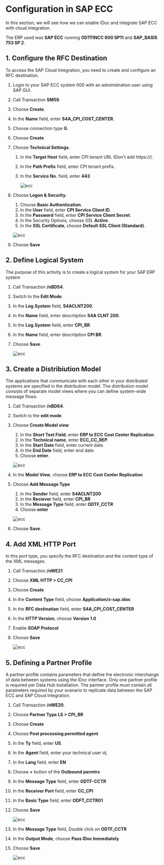 # Configuration in SAP ECC

In this section, we will see how we can enable IDoc and integrate SAP ECC with cloud integration.

The ERP used was **SAP ECC** running **ODTFINCC 600 SP11** and **SAP_BASIS 753 SP 2**.

## 1. Configure the RFC Destination

To access the SAP Cloud Integration, you need to create and configure an RFC destination.

1. Login to your SAP ECC system 000 with an administration user using SAP GUI.
2. Call Transaction **SM59**.
3. Choose **Create**.
4. In the **Name** field, enter **S4A_CPI_COST_CENTER**.
5. Choose connection type **G**.
6. Choose **Create**.
7. Choose **Technical Settings**.

    1. In the **Target Host** field, enter CPI tenant URL (Don't add https://).
    2. In the **Path Prefix** field, enter CPI tenant prefix.
    3. In the **Service No.** field, enter **443**

        ![ecc](./images/rfc.png)

8. Choose **Logon & Security**.

    1. Choose **Basic Authentication**.
    2. In the **User** field, enter **CPI Service Client ID**.
    3. In the **Password** field, enter  **CPI Service Client Secret**.
    4. In the Security Options, choose SSL **Active**.
    5. In the **SSL Certificate**, choose **Default SSL Client (Standard)**.

    ![ecc](./images/rfc_auth.png)

9. Choose **Save**

## 2. Define Logical System

The purpose of this activity is to create a logical system for your SAP ERP system

1. Call Transaction **/nBD54**. 
2. Switch to the **Edit Mode**.
3. In the **Log.System** field, **S4ACLNT200**.
4. In the **Name** field, enter descrtiption **S4A CLNT 200**.
5. In the **Log.System** field, enter **CPI_BR**.
6. In the **Name** field, enter descrtiption **CPI BR**.
7. Choose **Save**.

    ![ecc](./images/logical_sys.png)

## 3. Create a Distribiution Model

The applications that communicate with each other in your distributed systems are specified in the distribution model. The distribution model consists of separate model views where you can define system-wide message flows.

1. Call Transaction **/nBD64**.
3. Switch to the **edit mode**. 
4. Choose **Create Model view**

    1. In the **Short Text Field**, enter **ERP to ECC Cost Center Replication**.
    2. In the **Technical name**, enter **ECC_CC_REP**.
    3. In the **Start Date** field, enter current date.
    4. In the **End Date** field, enter end date. 
    5. Choose **enter**.

    ![ecc](./images/create-distribution-model.png)

5. In the **Model View**, choose **ERP to ECC Cost Center Replication**
6. Choose **Add Message Type**

    1. In the **Sender** field, enter **S4ACLNT200**
    2. In the **Reciever** field, enter **CPI_BR**
    3. In the **Message Type** field, enter **ODTF_CCTR**
    4. Choose **enter**

    ![ecc](./images/distrib-msgtype-add.png)

7. Choose **Save**.

## 4. Add XML HTTP Port

In this port type, you specify the RFC destination and the content type of the XML messages.

1. Call Transaction **/nWE21**
2. Choose **XML HTTP > CC_CPI**
3. Choose **Create**
4. In the **Content Type** field, choose **Application/x-sap.idoc**
5. In the **RFC destination** field, enter **S4A_CPI_COST_CENTER** 
6. In the **HTTP Version**, choose **Version 1.0**
7. Enable **SOAP Protocol**
8. Choose **Save**

    ![ecc](./images/idoc-port.png)


## 5. Defining a Partner Profile

A partner profile contains parameters that define the electronic interchange of data between systems using the IDoc interface. Only one partner profile is required per Data Hub installation. The partner profile must contain all parameters required by your scenario to replicate data between the SAP ECC and SAP Cloud Integration.

1. Call Transaction **/nWE20**.
2. Choose **Partner Type LS > CPI_BR**
3. Choose **Create**
4. Choose **Post processing permitted agent**
5. In the **Ty** field, enter **US**.
6. In the **Agent** field, enter your technical user id, 
7. In the **Lang** field, enter **EN** 
8. Choose **+** button of the **Outbound parmtrs**
9. In the **Message Type** field, enter **ODTF-CCTR**
10. In the **Receiver Port** field, enter **CC_CPI**
11. In the **Basic Type** field, enter **ODFT_CCTR01**
12. Choose **Save**

    ![ecc](./images/idoc-partner-profile.png)

13. In the **Message Type** field, Double click on **ODTF_CCTR**
14. In the **Output Mode**, choose **Pass IDoc Immediately**
15. Choose **Save**

    ![ecc](./images/partner-profile.png)








    




















